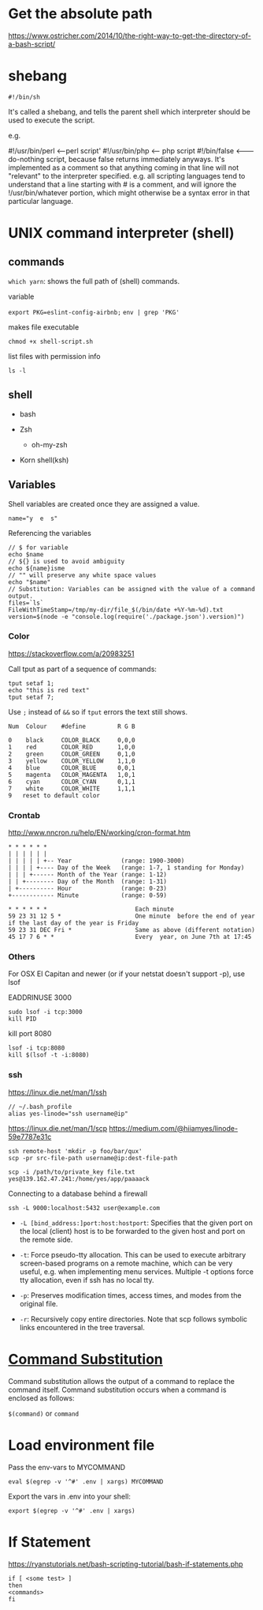 # Get the absolute path

https://www.ostricher.com/2014/10/the-right-way-to-get-the-directory-of-a-bash-script/

# shebang

```
#!/bin/sh
```

It's called a shebang, and tells the parent shell which interpreter should be used to execute the script.

e.g.

#!/usr/bin/perl <--perl script'
#!/usr/bin/php <-- php script
#!/bin/false <--- do-nothing script, because false returns immediately anyways.
It's implemented as a comment so that anything coming in that line will not "relevant" to the interpreter specified. e.g. all scripting languages tend to understand that a line starting with # is a comment, and will ignore the !/usr/bin/whatever portion, which might otherwise be a syntax error in that particular language.

# UNIX command interpreter (shell)

## commands

`which yarn`: shows the full path of (shell) commands.

variable

`export PKG=eslint-config-airbnb;`
`env | grep 'PKG'`

makes file executable

`chmod +x shell-script.sh`

list files with permission info

`ls -l`

## shell

- bash

- Zsh

  - oh-my-zsh

- Korn shell(ksh)

## Variables

Shell variables are created once they are assigned a value.

```
name="y  e  s"
```

Referencing the variables

```
// $ for variable
echo $name
// ${} is used to avoid ambiguity
echo ${name}isme
// "" will preserve any white space values
echo "$name"
// Substitution: Variables can be assigned with the value of a command output.
files=`ls`
FileWithTimeStamp=/tmp/my-dir/file_$(/bin/date +%Y-%m-%d).txt
version=$(node -e "console.log(require('./package.json').version)")

```

### Color

https://stackoverflow.com/a/20983251

Call tput as part of a sequence of commands:

```
tput setaf 1;
echo "this is red text"
tput setaf 7;
```

Use `;` instead of `&&` so if `tput` errors the text still shows.

```
Num  Colour    #define         R G B

0    black     COLOR_BLACK     0,0,0
1    red       COLOR_RED       1,0,0
2    green     COLOR_GREEN     0,1,0
3    yellow    COLOR_YELLOW    1,1,0
4    blue      COLOR_BLUE      0,0,1
5    magenta   COLOR_MAGENTA   1,0,1
6    cyan      COLOR_CYAN      0,1,1
7    white     COLOR_WHITE     1,1,1
9   reset to default color
```

### Crontab

http://www.nncron.ru/help/EN/working/cron-format.htm

```
* * * * * *
| | | | | |
| | | | | +-- Year              (range: 1900-3000)
| | | | +---- Day of the Week   (range: 1-7, 1 standing for Monday)
| | | +------ Month of the Year (range: 1-12)
| | +-------- Day of the Month  (range: 1-31)
| +---------- Hour              (range: 0-23)
+------------ Minute            (range: 0-59)
```

```
* * * * * *                         Each minute
59 23 31 12 5 *                     One minute  before the end of year if the last day of the year is Friday
59 23 31 DEC Fri *                  Same as above (different notation)
45 17 7 6 * *                       Every  year, on June 7th at 17:45
```

### Others

For OSX El Capitan and newer (or if your netstat doesn't support -p), use lsof

EADDRINUSE 3000

```
sudo lsof -i tcp:3000
kill PID
```

kill port 8080

```
lsof -i tcp:8080
kill $(lsof -t -i:8080)
```

### ssh

https://linux.die.net/man/1/ssh

```
// ~/.bash_profile
alias yes-linode="ssh username@ip"
```

https://linux.die.net/man/1/scp
https://medium.com/@hiiamyes/linode-59e7787e31c

```
ssh remote-host 'mkdir -p foo/bar/qux'
scp -pr src-file-path username@ip:dest-file-path

scp -i /path/to/private_key file.txt yes@139.162.47.241:/home/yes/app/paaaack
```

Connecting to a database behind a firewall

```
ssh -L 9000:localhost:5432 user@example.com
```

- `-L [bind_address:]port:host:hostport`: Specifies that the given port on the local (client) host is to be forwarded to the given host and port on the remote side.

- `-t`: Force pseudo-tty allocation. This can be used to execute arbitrary screen-based programs on a remote machine, which can be very useful, e.g. when implementing menu services. Multiple -t options force tty allocation, even if ssh has no local tty.

- `-p`: Preserves modification times, access times, and modes from the original file.
- `-r`: Recursively copy entire directories. Note that scp follows symbolic links encountered in the tree traversal.

# [Command Substitution](https://www.gnu.org/software/bash/manual/html_node/Command-Substitution.html#Command-Substitution)

Command substitution allows the output of a command to replace the command itself. Command substitution occurs when a command is enclosed as follows:

`$(command)` or `command`

# Load environment file

Pass the env-vars to MYCOMMAND

```
eval $(egrep -v '^#' .env | xargs) MYCOMMAND
```

Export the vars in .env into your shell:

```
export $(egrep -v '^#' .env | xargs)
```

# If Statement

https://ryanstutorials.net/bash-scripting-tutorial/bash-if-statements.php

```
if [ <some test> ]
then
<commands>
fi
```
